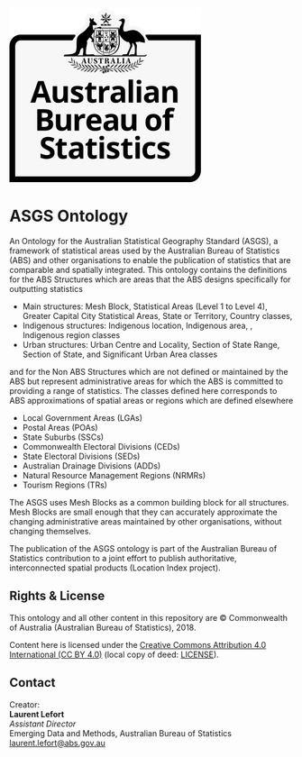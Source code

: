 ![](images/ABS_Logo_333.svg)  

# ASGS Ontology
An Ontology for the Australian Statistical Geography Standard (ASGS), a framework of statistical areas used by the Australian Bureau of Statistics (ABS) and other organisations to enable the publication of statistics that are comparable and spatially integrated. 
This ontology contains the definitions for the ABS Structures which are areas that the ABS designs specifically for outputting statistics

* Main structures: Mesh Block, Statistical Areas (Level 1 to Level 4), Greater Capital City Statistical Areas, State or Territory, Country classes,
* Indigenous structures: Indigenous location, Indigenous area, , Indigenous region classes
* Urban structures: Urban Centre and Locality,  Section of State Range, Section of State, and Significant Urban Area classes

and for the Non ABS Structures which are not defined or maintained by the ABS but represent administrative areas for which the ABS is committed to providing a range of statistics. The classes defined here corresponds to ABS approximations of spatial areas or regions which are defined elsewhere
* Local Government Areas (LGAs)
* Postal Areas (POAs)
* State Suburbs (SSCs)
* Commonwealth Electoral Divisions (CEDs)
* State Electoral Divisions (SEDs)
* Australian Drainage Divisions (ADDs)
* Natural Resource Management Regions (NRMRs)
* Tourism Regions (TRs)

The ASGS uses Mesh Blocks as a common building block for all structures. Mesh Blocks are small enough that they can accurately approximate the changing administrative areas maintained by other organisations, without changing themselves.

The publication of the ASGS ontology is part of the Australian Bureau of Statistics contribution to a joint effort to publish authoritative, interconnected spatial products (Location Index project).


## Rights & License
This ontology and all other content in this repository are &copy; Commonwealth of Australia (Australian Bureau of Statistics), 2018.

Content here is licensed under the [Creative Commons Attribution 4.0 International (CC BY 4.0)](https://creativecommons.org/licenses/by/4.0/) (local copy of deed: [LICENSE](LICENSE)).


## Contact
Creator:  
**Laurent Lefort**  
*Assistant Director*  
Emerging Data and Methods, Australian Bureau of Statistics  
laurent.lefort@abs.gov.au  
